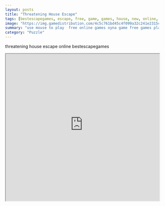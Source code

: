 ```yaml
---
layout: posts
title: "Threatening House Escape"
tags: [bestescapegames, escape, free, game, games, house, new, online, play, download, threatening, free, online, games, oyna, game, free, games, play, play, games]
image: "https://img.gamedistribution.com/4c5c761bd45c4f099a32c241e2315c9e.jpg"
summary: "use mouse to play  free online games oyna game free games play play games"
category: "Puzzle"
---
```


threatening house escape online bestescapegames

<iframe width="100%" height="480px;" src="https://flash.gamedistribution.com?game=4c5c761bd45c4f099a32c241e2315c9e"></iframe>